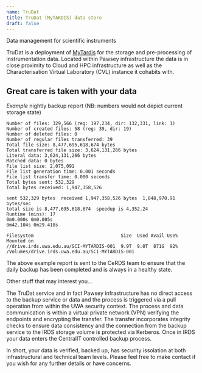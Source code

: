 ```yaml
---
name: TruDat
title: TruDat (MyTARDIS) data store
draft: false
---
```

Data management for scientific instruments

TruDat is a deployment of [MyTardis](http://www.mytardis.org/) for the storage and pre-processing
of instrumentation data. Located within Pawsey infrastructure the data is in close proximity to
Cloud and HPC infrastructure as well as the Characterisation Virtual Laboratory (CVL) instance it cohabits with.

## Great care is taken with your data

*Example* nightly backup report (NB: numbers would not depict current storage state)
```
Number of files: 329,566 (reg: 197,234, dir: 132,331, link: 1)
Number of created files: 58 (reg: 39, dir: 19)
Number of deleted files: 0
Number of regular files transferred: 39
Total file size: 8,477,695,618,674 bytes
Total transferred file size: 3,624,131,266 bytes
Literal data: 3,624,131,266 bytes
Matched data: 0 bytes
File list size: 2,075,091
File list generation time: 0.001 seconds
File list transfer time: 0.000 seconds
Total bytes sent: 532,329
Total bytes received: 1,947,358,526

sent 532,329 bytes  received 1,947,358,526 bytes  1,848,970.91 bytes/sec
total size is 8,477,695,618,674  speedup is 4,352.24
Runtime (mins): 17
0m0.000s 0m0.005s
0m42.104s 0m29.418s

Filesystem                                Size  Used Avail Use% Mounted on
//drive.irds.uwa.edu.au/SCI-MYTARDIS-001  9.9T  9.0T  871G  92% /Volumes/drive.irds.uwa.edu.au/SCI-MYTARDIS-001
```

The above example report is sent to the CeRDS team to ensure that the daily backup has been completed and is 
always in a healthy state.

Other stuff that may interest you...

The TruDat service and in fact Pawsey infrastructure has no direct access to the backup service or data and the process is triggered
via a pull operation from within the UWA security context. The process and data communication is within a virtual private network (VPN)
verifying the endpoints and encrypting the transfer. The transfer incorporates integrity checks to ensure data consistency and 
the connection from the backup service to the IRDS storage volume is protected via Kerberos. Once in IRDS your data enters the 
CentralIT controlled backup process.

In short, your data is verified, backed up, has security issolation at both infrastructural and technical team levels. Please feel
free to make contact if you wish for any further details or have concerns.
